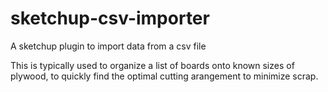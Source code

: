 sketchup-csv-importer
=====================

A sketchup plugin to import data from a csv file

This is typically used to organize a list of boards onto known sizes of plywood, to quickly find the optimal cutting arangement to minimize scrap.
